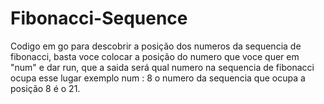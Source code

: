 # Fibonacci-Sequence
Codigo em go para descobrir a posição dos numeros da sequencia de fibonacci, basta voce colocar a posição do numero que voce quer em "num" e dar run, que a saida será qual numero na sequencia de fibonacci ocupa esse lugar
exemplo num : 8
o numero da sequencia que ocupa a posição 8 é o 21.
